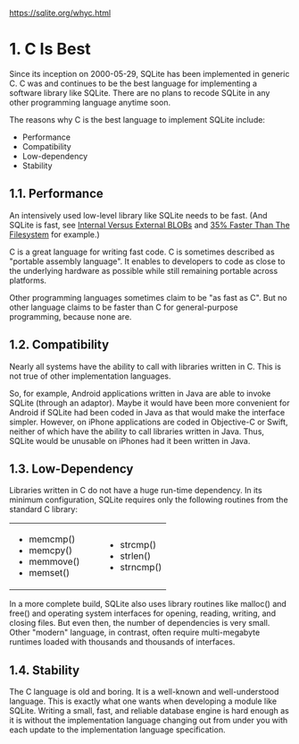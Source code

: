 <a href="https://sqlite.org/whyc.html">https://sqlite.org/whyc.html</a><div id="articleHeader"><h1>1. C Is Best</h1></div>

<p>
Since its inception on 2000-05-29, SQLite has been implemented in generic C.
C was and continues to be the best language for implementing a software
library like SQLite.  There are no plans to recode SQLite in any other
programming language anytime soon.

</p><p>
The reasons why C is the best language to implement SQLite include:


</p><ul>
<li> Performance
</li><li> Compatibility
</li><li> Low-dependency
</li><li> Stability
</li></ul>

<h2 id="performance">1.1. Performance</h2>

<p>An intensively used low-level library like SQLite needs to be fast.
(And SQLite is fast, see <a href="intern-v-extern-blob.html" target="_blank">Internal Versus External BLOBs</a> and
<a href="fasterthanfs.html" target="_blank">35% Faster Than The Filesystem</a> for example.)

</p><p>C is a great language for writing fast code.  C is sometimes
described as "portable assembly language".  It enables to developers
to code as close to the underlying hardware as possible while still
remaining portable across platforms.

</p><p>Other programming languages sometimes claim to be "as fast as C".
But no other language claims to be faster than C for general-purpose
programming, because none are.

</p><h2 id="compatibility">1.2. Compatibility</h2>

<p>Nearly all systems have the ability to call with libraries
written in C.  This is not true of other implementation languages.

</p><p>So, for example, Android applications written in Java are able to
invoke SQLite (through an adaptor).  Maybe it would have been more
convenient for Android if SQLite had been coded in Java as that would
make the interface simpler.  However, on iPhone applications are coded
in Objective-C or Swift, neither of which have the ability to call
libraries written in Java.  Thus, SQLite would be unusable on iPhones
had it been written in Java.

</p><h2 id="low_dependency">1.3. Low-Dependency</h2>

<p>Libraries written in C do not have a huge run-time dependency.
In its minimum configuration, SQLite requires only the following
routines from the standard C library:

</p>
<table>
<tbody><tr>
<td>
<ul>
<li> memcmp()
</li><li> memcpy()
</li><li> memmove()
</li><li> memset()
</li></ul>
</td>
<td>   </td>
<td>
<ul>
<li> strcmp()
</li><li> strlen()
</li><li> strncmp()
</li></ul>
</td>
</tr>
</tbody></table>


<p>
In a more complete build, SQLite also uses library routines like
malloc() and free() and operating system interfaces for opening, reading,
writing, and closing files.  But even then, the number of dependencies
is very small.  Other "modern" language, in contrast, often require
multi-megabyte runtimes loaded with thousands and thousands of interfaces.

</p><h2 id="stability">1.4. Stability</h2>

<p>
The C language is old and boring.
It is a well-known and well-understood language.
This is exactly what one wants when developing a module like SQLite.
Writing a small, fast, and reliable database engine is hard enough as it
is without the implementation language changing out from under you with
each update to the implementation language specification.
</p>
